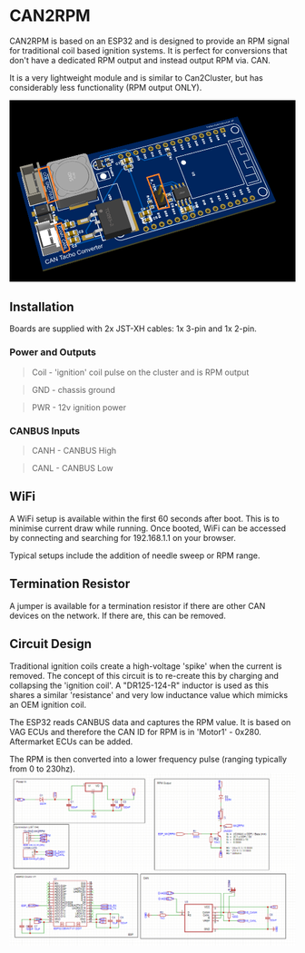 # CAN2RPM
CAN2RPM is based on an ESP32 and is designed to provide an RPM signal for traditional coil based ignition systems.  It is perfect for conversions that don't have a dedicated RPM output and instead output RPM via. CAN.

It is a very lightweight module and is similar to Can2Cluster, but has considerably less functionality (RPM output ONLY).

![CAN2RPM Board](/Images/BoardOverview.png)

## Installation
Boards are supplied with 2x JST-XH cables: 1x 3-pin and 1x 2-pin.

### Power and Outputs
> Coil - 'ignition' coil pulse on the cluster and is RPM output

> GND - chassis ground

> PWR - 12v ignition power

### CANBUS Inputs
> CANH - CANBUS High

> CANL - CANBUS Low

## WiFi
A WiFi setup is available within the first 60 seconds after boot.  This is to minimise current draw while running.  Once booted, WiFi can be accessed by connecting and searching for 192.168.1.1 on your browser.

Typical setups include the addition of needle sweep or RPM range.

## Termination Resistor
A jumper is available for a termination resistor if there are other CAN devices on the network.  If there are, this can be removed.

## Circuit Design
Traditional ignition coils create a high-voltage 'spike' when the current is removed.  The concept of this circuit is to re-create this by charging and collapsing the 'ignition coil'.  A "DR125-124-R" inductor is used as this shares a similar 'resistance' and very low inductance value which mimicks an OEM ignition coil.

The ESP32 reads CANBUS data and captures the RPM value.  It is based on VAG ECUs and therefore the CAN ID for RPM is in 'Motor1' - 0x280.  Aftermarket ECUs can be added.

The RPM is then converted into a lower frequency pulse (ranging typically from 0 to 230hz).  
![CAN2RPM Schematic](/Images/Schematic.png)
